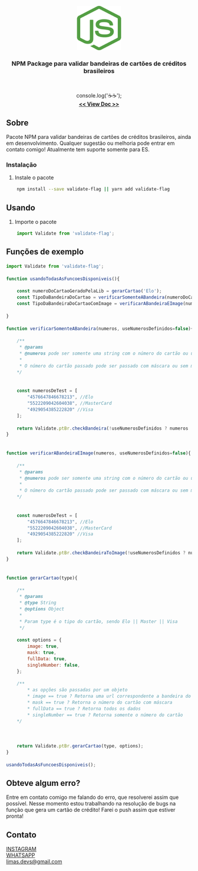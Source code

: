 <p align="center">
    <a href="https://github.com/joao-lim4">
        <img src="./node.png" alt="Logo" width="120" height="120">
    </a>
    <br/>
    <h3 align="center">NPM Package para validar bandeiras de cartões de créditos brasileiros</h3>
    <br/>
    <p align="center">
        console.log('☕☕');
        <br />
        <a href="https://github.com/joao-lim4/cartao"><strong> << View Doc >></strong></a>
    </p>
</p>


## Sobre
Pacote NPM para validar bandeiras de cartões de créditos brasileiros, ainda em desenvolvimento.
Qualquer sugestão ou melhoria pode entrar em contato comigo!
Atualmente tem suporte somente para ES.

### Instalação

1. Instale o pacote
```sh
    npm install --save validate-flag || yarn add validate-flag
```




## Usando

1. Importe o pacote

```js
    import Validate from 'validate-flag';
```

## Funções de exemplo

```js
import Validate from 'validate-flag';

function usandoTodasAsFuncoesDisponiveis(){

    const numeroDoCartaoGeradoPelaLib = gerarCartao('Elo');
    const TipoDaBandeiraDoCartao = verificarSomenteABandeira(numeroDoCartaoGeradoPelaLib.value, /* true */);
    const TipoDaBandeiraDoCartaoComImage = verificarABandeiraEImage(numeroDoCartaoGeradoPelaLib.value, /* true */);

}

function verificarSomenteABandeira(numeros, useNumerosDefinidos=false){
    
    /**
     * @params
     * @numeros pode ser somente uma string com o número do cartão ou um array com vários números
     *
     * O número do cartão passado pode ser passado com máscara ou sem máscara
    */


    const numerosDeTest = [
        "4576647846678213", //Elo 
        "5522209042604038", //MasterCard
        "4929054385222820" //Visa
    ];

    return Validate.ptBr.checkBandeira(!useNumerosDefinidos ? numeros : numerosDeTest);
}


function verificarABandeiraEImage(numeros, useNumerosDefinidos=false){
    
    /**
     * @params
     * @numeros pode ser somente uma string com o número do cartão ou um array com vários números
     *
     * O número do cartão passado pode ser passado com máscara ou sem máscara
    */


    const numerosDeTest = [
        "4576647846678213", //Elo 
        "5522209042604038", //MasterCard
        "4929054385222820" //Visa
    ];

    return Validate.ptBr.checkBandeiraToImage(!useNumerosDefinidos ? numeros : numerosDeTest);
}


function gerarCartao(type){

    /**
     * @params 
     * @type String 
     * @options Object
     * 
     * Param type é o tipo do cartão, sendo Elo || Master || Visa
     */

    const options = {
        image: true,
        mask: true,
        fullData: true,
        singleNumber: false,
    };

    /**
        * as opções são passadas por um objeto
        * image == true ? Retorna uma url correspondente a bandeira do cartão gerado
        * mask == true ? Retorna o número do cartão com máscara
        * fullData == true ? Retorna todos os dados
        * singleNumber == true ? Retorna somente o número do cartão
    */



    return Validate.ptBr.gerarCartao(type, options);
}

usandoTodasAsFuncoesDisponiveis();
```


## Obteve algum erro?
Entre em contato comigo me falando do erro, que resolverei assim que possível.
Nesse momento estou trabalhando na resolução de bugs na função que gera um cartão de crédito!
Farei o push assim que estiver pronta!




## Contato
[INSTAGRAM](https://www.instagram.com/joao_lim4/)
<br/>
[WHATSAPP](https://api.whatsapp.com/send/?phone=%2B5531989013076&text=Ola%20vim%20pelo%20seu%20primeiro%20projeto%20react&app_absent=0&lang=pt_br)
<br/>
limas.devs@gmail.com





